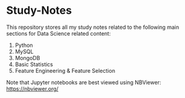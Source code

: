 # Study-Notes
This repository stores all my study notes related to the following main sections for Data Science related content:
1. Python
2. MySQL
3. MongoDB
4. Basic Statistics
5. Feature Engineering & Feature Selection

Note that Jupyter notebooks are best viewed using NBViewer: https://nbviewer.org/
